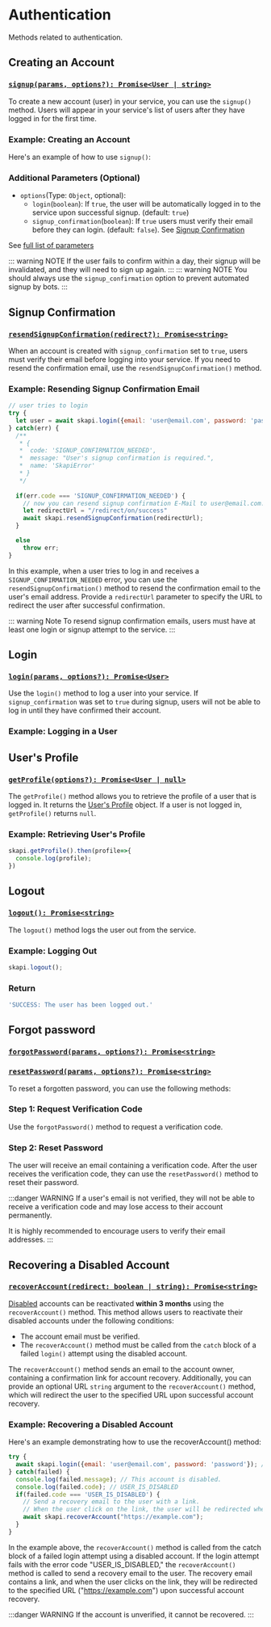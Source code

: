 # Authentication

Methods related to authentication.

## Creating an Account

### [`signup(params, options?): Promise<User | string>`](/api-reference/user/#signup)

To create a new account (user) in your service, you can use the `signup()` method. Users will appear in your service's list of users after they have logged in for the first time.

### Example: Creating an Account
Here's an example of how to use `signup()`:

<CodeSwitcher :languages="{js:'Using JavaScript',form:'Using Forms'}">
<template v-slot:js>

```js
let parameters = {
  email: "user@email.com",
  password: "password", // Password must be between 6 and 60 characters.
  name: "User's name"
};

let options = {
  login: true // If set to true, users will be automatically logged in on signup.
};

skapi.signup(parameters, options)
  .then(res => console.log({res}))
  .catch(err => console.log({err}));
```

</template>
<template v-slot:form>

```html
<form onsubmit="skapi.signup(event, 
    { 
        login: true, 
        response: (res) => {console.log({res})}, // response runs on successful signup
        onerror: err => console.log({err}) // onerror runs when signup fails 
    })">
    <input type="email" name="email" placeholder="E-Mail" required>
    <br>
    <input id="password" type="password" name="password" placeholder="Password" required>
    <br>
    <input id="confirm_password" type="password" placeholder="Confirm Password" required>
    <br>
    <input name="name" placeholder="Your name">
    <br>
    <input type="submit" value="Create Account">
</form>
```

The `signup()` method accepts `SubmitEvent` as its parameter. See [Working with forms](/the-basics/#working-with-forms) for more information.

</template>
</CodeSwitcher>

### Additional Parameters (Optional)

- `options`(Type: `Object`, optional):
  - `login`(`boolean`): If `true`, the user will be automatically logged in to the service upon successful signup. (default: `true`)
  - `signup_confirmation`(`boolean`): If `true` users must verify their email before they can login. (default: `false`). See [Signup Confirmation](/authentication/#signup-confirmation)

See [full list of parameters](/api-reference/user/#signup)

::: warning NOTE
If the user fails to confirm within a day, their signup will be invalidated, and they will need to sign up again. 
:::
::: warning NOTE
You should always use the `signup_confirmation` option to prevent automated signup by bots.
:::

## Signup Confirmation

### [`resendSignupConfirmation(redirect?): Promise<string>`](/api-reference/user/#resendSignupConfirmation)

When an account is created with `signup_confirmation` set to `true`, users must verify their email before logging into your service. If you need to resend the confirmation email, use the `resendSignupConfirmation()` method. 

### Example: Resending Signup Confirmation Email

```js
// user tries to login
try {
  let user = await skapi.login({email: 'user@email.com', password: 'password'});
} catch(err) {
  /**
   * {
   *  code: 'SIGNUP_CONFIRMATION_NEEDED',
   *  message: "User's signup confirmation is required.",
   *  name: 'SkapiError'
   * }
   */
  
  if(err.code === 'SIGNUP_CONFIRMATION_NEEDED') {
    // now you can resend signup confirmation E-Mail to user@email.com.
    let redirectUrl = "/redirect/on/success"
    await skapi.resendSignupConfirmation(redirectUrl);
  }

  else
    throw err;
}
```

In this example, when a user tries to log in and receives a `SIGNUP_CONFIRMATION_NEEDED` error, you can use the `resendSignupConfirmation()` method to resend the confirmation email to the user's email address. Provide a `redirectUrl` parameter to specify the URL to redirect the user after successful confirmation.

::: warning Note
To resend signup confirmation emails, users must have at least one login or signup attempt to the service.
:::

## Login

### [`login(params, options?): Promise<User>`](/api-reference/user/#login)

Use the `login()` method to log a user into your service.
If `signup_confirmation` was set to `true` during signup,
users will not be able to log in until they have confirmed their account.

### Example: Logging in a User

<CodeSwitcher :languages="{js:'Using JavaScript',form:'Using Forms'}">
<template v-slot:js>

```js
let parameters = {
  email: 'user@email.com',
  password: 'password'
}

skapi.login(parameters)
  .then(res => console.log({res}))
  .catch(err => console.log({err}));
```

In this example, the `login()` method is used to log in a user with the specified email and password. The response will contain the user information upon successful login.

</template>
<template v-slot:form>

```html
<form onsubmit="skapi.login(event, 
    { 
        response: (res) => {console.log({res})}, // response runs on successful signup
        onerror: err => console.log({err}) // onerror runs when signup fails 
    })">
    <input type="email" name="email" placeholder="E-Mail" required>
    <br>
    <input id="password" type="password" name="password" placeholder="Password" required>
    <br>
    <input type="submit" value="Login">
</form>
```

This example demonstrates a login form that uses the `login()` method to handle the form submission. The `response` callback will return the user information upon successful login.

</template>
</CodeSwitcher>

## User's Profile

### [`getProfile(options?): Promise<User | null>`](/api-reference/user/#getprofile)

The `getProfile()` method allows you to retrieve the profile of a user that is logged in. It returns the [User's Profile](/api-reference/data-types/#user-profile) object.
If a user is not logged in, `getProfile()` returns `null`.

### Example: Retrieving User's Profile

```js
skapi.getProfile().then(profile=>{
  console.log(profile);
})
```
## Logout

### [`logout(): Promise<string>`](/api-reference/user/#logout)

The `logout()` method logs the user out from the service.

### Example: Logging Out

```js
skapi.logout();
```

### Return
```ts
'SUCCESS: The user has been logged out.'
```

## Forgot password

### [`forgotPassword(params, options?): Promise<string>`](/api-reference/user/#forgotpassword)

### [`resetPassword(params, options?): Promise<string>`](/api-reference/user/#resetpassword)

To reset a forgotten password, you can use the following methods:

### Step 1: Request Verification Code

Use the `forgotPassword()` method to request a verification code.

<CodeSwitcher :languages="{js:'Using JavaScript',form:'Using Forms'}">
<template v-slot:js>

```js
skapi.forgotPassword({email: 'someone@gmail.com'});
// User receives an e-mail with a verification code.
```

In this example, the `forgotPassword()` method is called with the user's email as a parameter. The user will receive an email containing a verification code that they can use to reset their password.

</template>
<template v-slot:form>

```html
<form onsubmit="skapi.forgotPassword(event, 
    { 
        response: (res) => {console.log({res})}, // response runs on successful signup
        onerror: err => console.log({err}) // onerror runs when signup fails 
    })">
    <input type="email" name="email" placeholder="E-Mail" required>
    <br>
    <input type="submit" value="Request Verification Code">
</form>
```

In this example, a form is used to submit the email address. When the form is submitted, the `forgotPassword()` method is called with the email parameter.

</template>
</CodeSwitcher>

### Step 2: Reset Password

The user will receive an email containing a verification code. After the user receives the verification code, they can use the `resetPassword()` method to reset their password.

<CodeSwitcher :languages="{js:'Using JavaScript',form:'Using Forms'}">
<template v-slot:js>

In this example, the `resetPassword()` method is called with the user's email, the verification code received via email, and the new password. Upon successful password reset, the user's account password will be set to the new password provided.

```js
skapi.resetPassword({
  email: 'someone@gmail.com', 
  code: '123456', // code sent to user's registered email address
  new_password: 'new_password' // The password should be at least 6 characters and 60 characters maximum.
}).then(() => {
  // new password is set
});
```
</template>
<template v-slot:form>

In this example, a form is used to submit the email, verification code, and new password. When the form is submitted, the `resetPassword()` method is called with the corresponding parameters.

```html
<form onsubmit="skapi.resetPassword(event, 
    { 
        response: (res) => {console.log({res})}, // response runs on successful signup
        onerror: err => console.log({err}) // onerror runs when signup fails 
    })">
    <input type="email" name="email" placeholder="E-Mail" required>
    <br>
    <input type="text" name="code" placeholder="Verification Code" required>
    <br>
    <input type="password" name="new_password" placeholder="New Password" required>
    <br>
    <input type="submit" placeholder="Confirm Password" value="Change Password">
</form>
```

</template>
</CodeSwitcher>

:::danger WARNING
If a user's email is not verified, they will not be able to receive a verification code and may lose access to their account permanently. 

It is highly recommended to encourage users to verify their email addresses.
:::

## Recovering a Disabled Account

### [`recoverAccount(redirect: boolean | string): Promise<string>`](/api-reference/user/#recoveraccount)

[Disabled](/user-account/#disabling-account) accounts can be reactivated **within 3 months** using the `recoverAccount()` method. This method allows users to reactivate their disabled accounts under the following conditions:

- The account email must be verified.
- The `recoverAccount()` method must be called from the `catch` block of a failed `login()` attempt using the disabled account.

The `recoverAccount()` method sends an email to the account owner, containing a confirmation link for account recovery. Additionally, you can provide an optional URL `string` argument to the `recoverAccount()` method, which will redirect the user to the specified URL upon successful account recovery.

### Example: Recovering a Disabled Account

Here's an example demonstrating how to use the recoverAccount() method:

```js
try {
  await skapi.login({email: 'user@email.com', password: 'password'}); // user attempt to login
} catch(failed) {
  console.log(failed.message); // This account is disabled.
  console.log(failed.code); // USER_IS_DISABLED
  if(failed.code === 'USER_IS_DISABLED') {
    // Send a recovery email to the user with a link.
    // When the user click on the link, the user will be redirected when account recovery is successful.
    await skapi.recoverAccount("https://example.com");
  }
}
```

In the example above, the `recoverAccount()` method is called from the catch block of a failed login attempt using a disabled account. If the login attempt fails with the error code "USER_IS_DISABLED," the `recoverAccount()` method is called to send a recovery email to the user. The recovery email contains a link, and when the user clicks on the link, they will be redirected to the specified URL ("https://example.com") upon successful account recovery.
 
 :::danger WARNING
If the account is unverified, it cannot be recovered.
 :::
